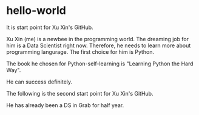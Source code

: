 # hello-world
It is start point for Xu Xin's GitHub.

Xu Xin (me) is a newbee in the programming world. The dreaming job for him is a Data Scientist right now. 
Therefore, he needs to learn more about programming langurage. The first choice for him is Python.

The book he chosen for Python-self-learning is "Learning Python the Hard Way". 

He can success definitely. 

The following is the second start point for Xu Xin's GitHub. 

He has already been a DS in Grab for half year. 
